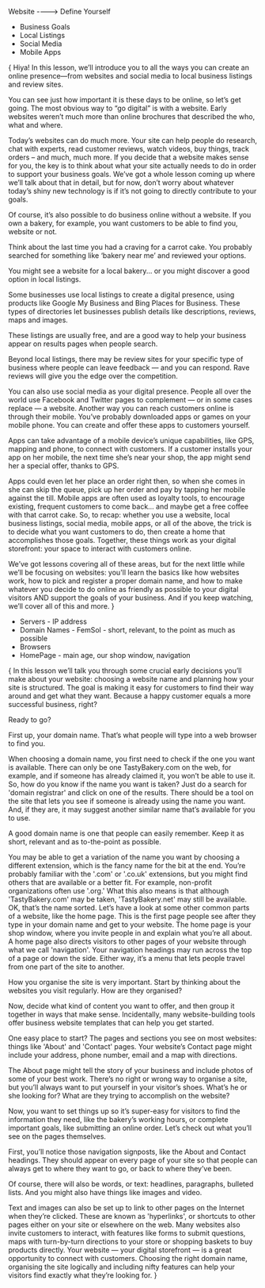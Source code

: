 Website ----> Define Yourself
- Business Goals
- Local Listings
- Social Media
- Mobile Apps 

{
  Hiya! In this lesson, we’ll introduce you to all the ways you can create an online presence—from websites and social media to local business listings and review sites.

You can see just how important it is these days to be online, so let’s get going. The most obvious way to “go digital” is with a website. Early websites weren’t much more than online brochures that described the who, what and where.

Today’s websites can do much more. Your site can help people do research, chat with experts, read customer reviews, watch videos, buy things, track orders – and much, much more. If you decide that a website makes sense for you, the key is to think about what your site actually needs to do in order to support your business goals. We’ve got a whole lesson coming up where we’ll talk about that in detail, but for now, don’t worry about whatever today’s shiny new technology is if it’s not going to directly contribute to your goals.

Of course, it’s also possible to do business online without a website. If you own a bakery, for example, you want customers to be able to find you, website or not.

Think about the last time you had a craving for a carrot cake. You probably searched for something like ‘bakery near me’ and reviewed your options.

You might see a website for a local bakery... or you might discover a good option in local listings.

Some businesses use local listings to create a digital presence, using products like Google My Business and Bing Places for Business. These types of directories let businesses publish details like descriptions, reviews, maps and images.

These listings are usually free, and are a good way to help your business appear on results pages when people search.

Beyond local listings, there may be review sites for your specific type of business where people can leave feedback — and you can respond. Rave reviews will give you the edge over the competition.

You can also use social media as your digital presence. People all over the world use Facebook and Twitter pages to complement — or in some cases replace — a website. Another way you can reach customers online is through their mobile. You’ve probably downloaded apps or games on your mobile phone. You can create and offer these apps to customers yourself.

Apps can take advantage of a mobile device’s unique capabilities, like GPS, mapping and phone, to connect with customers. If a customer installs your app on her mobile, the next time she’s near your shop, the app might send her a special offer, thanks to GPS.

Apps could even let her place an order right then, so when she comes in she can skip the queue, pick up her order and pay by tapping her mobile against the till. Mobile apps are often used as loyalty tools, to encourage existing, frequent customers to come back… and maybe get a free coffee with that carrot cake. So, to recap: whether you use a website, local business listings, social media, mobile apps, or all of the above, the trick is to decide what you want customers to do, then create a home that accomplishes those goals. Together, these things work as your digital storefront: your space to interact with customers online.

We’ve got lessons covering all of these areas, but for the next little while we’ll be focusing on websites: you'll learn the basics like how websites work, how to pick and register a proper domain name, and how to make whatever you decide to do online as friendly as possible to your digital visitors AND support the goals of your business. And if you keep watching, we’ll cover all of this and more.
}

* Servers - IP address
* Domain Names - FemSol - short, relevant, to the point as much as possible
* Browsers
* HomePage - main age, our shop window, navigation

{
  In this lesson we’ll talk you through some crucial early decisions you’ll make about your website: choosing a website name and planning how your site is structured. The goal is making it easy for customers to find their way around and get what they want. Because a happy customer equals a more successful business, right?

Ready to go?

First up, your domain name. That’s what people will type into a web browser to find you.

When choosing a domain name, you first need to check if the one you want is available. There can only be one TastyBakery.com on the web, for example, and if someone has already claimed it, you won’t be able to use it. So, how do you know if the name you want is taken? Just do a search for 'domain registrar' and click on one of the results. There should be a tool on the site that lets you see if someone is already using the name you want. And, if they are, it may suggest another similar name that’s available for you to use.

A good domain name is one that people can easily remember. Keep it as short, relevant and as to-the-point as possible.

You may be able to get a variation of the name you want by choosing a different extension, which is the fancy name for the bit at the end. You’re probably familiar with the '.com' or '.co.uk' extensions, but you might find others that are available or a better fit. For example, non-profit organizations often use '.org.' What this also means is that although 'TastyBakery.com' may be taken, 'TastyBakery.net' may still be available. OK, that’s the name sorted. Let’s have a look at some other common parts of a website, like the home page. This is the first page people see after they type in your domain name and get to your website. The home page is your shop window, where you invite people in and explain what you’re all about. A home page also directs visitors to other pages of your website through what we call 'navigation'. Your navigation headings may run across the top of a page or down the side. Either way, it’s a menu that lets people travel from one part of the site to another.

How you organise the site is very important. Start by thinking about the websites you visit regularly. How are they organised?

Now, decide what kind of content you want to offer, and then group it together in ways that make sense. Incidentally, many website-building tools offer business website templates that can help you get started.

One easy place to start? The pages and sections you see on most websites: things like 'About' and 'Contact' pages. Your website’s Contact page might include your address, phone number, email and a map with directions.

The About page might tell the story of your business and include photos of some of your best work. There’s no right or wrong way to organise a site, but you’ll always want to put yourself in your visitor’s shoes. What’s he or she looking for? What are they trying to accomplish on the website?

Now, you want to set things up so it’s super-easy for visitors to find the information they need, like the bakery’s working hours, or complete important goals, like submitting an online order.
Let’s check out what you’ll see on the pages themselves.

First, you’ll notice those navigation signposts, like the About and Contact headings. They should appear on every page of your site so that people can always get to where they want to go, or back to where they’ve been.

Of course, there will also be words, or text: headlines, paragraphs, bulleted lists. And you might also have things like images and video.

Text and images can also be set up to link to other pages on the Internet when they’re clicked. These are known as 'hyperlinks', or shortcuts to other pages either on your site or elsewhere on the web. Many websites also invite customers to interact, with features like forms to submit questions, maps with turn-by-turn directions to your store or shopping baskets to buy products directly. Your website — your digital storefront — is a great opportunity to connect with customers. Choosing the right domain name, organising the site logically and including nifty features can help your visitors find exactly what they’re looking for.
}